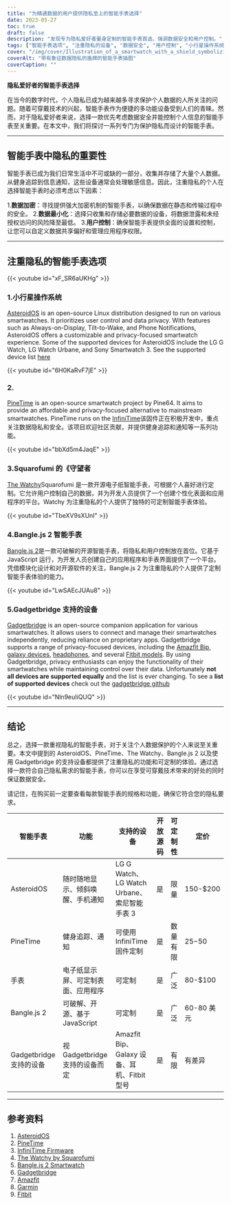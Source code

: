 ```yaml
---
title: "为精通数据的用户提供隐私至上的智能手表选择"
date: 2023-05-27
toc: true
draft: false
description: "发现专为隐私爱好者量身定制的智能手表首选，强调数据安全和用户控制。"
tags: ["智能手表选项", "注重隐私的设备", "数据安全", "用户控制", "小行星操作系统", "松树时间", "守望者", "开放式智能手表", "Bangle.js 2", "小工具桥", "可穿戴技术", "数据隐私", "可定制的体验", "个人数据保护", "开源智能手表", "健身追踪", "通知", "智能手表固件", "注重隐私的个人", "Gadgetbridge 支持的设备", "Amazfit Bip", "Garmin 手表", "Fitbit 型号", "Pinetime 智能手表", "Squarofumi 的《守望者", "开放式智能手表，作者：Pauls_3D_Things", "Bangle.js 2 智能手表", "Gadgetbridge 兼容性", "支持小行星操作系统的设备", "智能手表的隐私功能", "开源可穿戴技术", "数据隐私解决方案"]
cover: "/img/cover/Illustration_of_a_smartwatch_with_a_shield_symbolizing_data.png"
coverAlt: "带有象征数据隐私的盾牌的智能手表插图"
coverCaption: ""
---
```


**隐私爱好者的智能手表选择**

在当今的数字时代，个人隐私已成为越来越多寻求保护个人数据的人所关注的问题。随着可穿戴技术的兴起，智能手表作为便捷的多功能设备受到人们的青睐。然而，对于隐私爱好者来说，选择一款优先考虑数据安全并能控制个人信息的智能手表至关重要。在本文中，我们将探讨一系列专门为保护隐私而设计的智能手表。

______

## 智能手表中隐私的重要性

智能手表已成为我们日常生活中不可或缺的一部分，收集并存储了大量个人数据。从健身追踪到信息通知，这些设备通常会处理敏感信息。因此，注重隐私的个人在选择智能手表时必须考虑以下因素：

1.**数据加密**：寻找提供强大加密机制的智能手表，以确保数据在静态和传输过程中的安全。
2.**数据最小化**：选择只收集和存储必要数据的设备，将数据泄露和未经授权访问的风险降至最低。
3.**用户控制**：确保智能手表提供全面的设置和控制，让您可以自定义数据共享偏好和管理应用程序权限。

______

## 注重隐私的智能手表选项

{{< youtube id="xF_SR6aUKHg" >}}

### 1.小行星操作系统

[AsteroidOS](https://asteroidos.org/) is an open-source Linux distribution designed to run on various smartwatches. It prioritizes user control and data privacy. With features such as Always-on-Display, Tilt-to-Wake, and Phone Notifications, AsteroidOS offers a customizable and privacy-focused smartwatch experience. Some of the supported devices for AsteroidOS include the LG G Watch, LG Watch Urbane, and Sony Smartwatch 3. See the supported device list [here](https://asteroidos.org/watches/)

{{< youtube id="6H0KaRvF7jE" >}}

### 2.

[PineTime](https://www.pine64.org/pinetime/) is an open-source smartwatch project by Pine64. It aims to provide an affordable and privacy-focused alternative to mainstream smartwatches. PineTime runs on the [InfiniTime](https://github.com/JF002/InfiniTime)该固件正在积极开发中，重点关注数据隐私和安全。该项目欢迎社区贡献，并提供健身追踪和通知等一系列功能。

{{< youtube id="bbXd5m4JaqE" >}}


### 3.Squarofumi 的《守望者

[The Watchy](https://watchy.sqfmi.com/)Squarofumi 是一款开源电子纸智能手表，可根据个人喜好进行定制。它允许用户控制自己的数据，并为开发人员提供了一个创建个性化表面和应用程序的平台。Watchy 为注重隐私的个人提供了独特的可定制智能手表体验。

{{< youtube id="TbeXV9sXUnI" >}}

### 4.Bangle.js 2 智能手表

[Bangle.js 2](https://banglejs.com/)是一款可破解的开源智能手表，将隐私和用户控制放在首位。它基于 JavaScript 运行，为开发人员创建自己的应用程序和手表界面提供了一个平台。凭借模块化设计和对开源软件的关注，Bangle.js 2 为注重隐私的个人提供了定制智能手表体验的能力。

{{< youtube id="LwSAEcJUAu8" >}}

### 5.Gadgetbridge 支持的设备

[Gadgetbridge](https://gadgetbridge.org/) is an open-source companion application for various smartwatches. It allows users to connect and manage their smartwatches independently, reducing reliance on proprietary apps. Gadgetbridge supports a range of privacy-focused devices, including the [Amazfit Bip](https://amzn.to/3MWQpc3), [galaxy devices](https://codeberg.org/Freeyourgadget/Gadgetbridge/wiki/Galaxy-Buds), [headphones](https://codeberg.org/Freeyourgadget/Gadgetbridge/wiki/Sony-Headphones), and several [Fitbit models](https://codeberg.org/Freeyourgadget/Gadgetbridge/wiki/FitPro). By using Gadgetbridge, privacy enthusiasts can enjoy the functionality of their smartwatches while maintaining control over their data. Unfortunately **not all devices are supported equally** and the list is ever changing. To see a **list of supported devices** check out the [gadgetbridge github](https://github.com/Freeyourgadget/Gadgetbridge)

{{< youtube id="Nln9euIiQUQ" >}}

______

## 结论

总之，选择一款重视隐私的智能手表，对于关注个人数据保护的个人来说至关重要。本文中提到的 AsteroidOS、PineTime、The Watchy、Bangle.js 2 以及使用 Gadgetbridge 的支持设备都提供了注重隐私的功能和可定制的体验。通过选择一款符合自己隐私需求的智能手表，你可以在享受可穿戴技术带来的好处的同时保证数据安全。

请记住，在购买前一定要查看每款智能手表的规格和功能，确保它符合您的隐私要求。

| 智能手表 | 功能 | 支持的设备 | 开放源码 | 可定制性 | 定价
|---------------------|------------------------------------------------|------------------------------------|------------------------|---------------------|----------------|
| AsteroidOS | 随时随地显示、倾斜唤醒、手机通知 | LG G Watch、LG Watch Urbane、索尼智能手表 3 | 是 | 限量 | 150-$200 | | PineTime | 支持的设备 | 开放源码 | 可定制性 | 价格
| PineTime | 健身追踪、通知 | 可使用 InfiniTime 固件定制 | 是 | 数量有限 | $25-$50 | | PineTime 智能手表
| 手表 | 电子纸显示屏、可定制表面、应用程序 | 可定制 | 是 | 广泛 | 80-$100 | | 可定制
| Bangle.js 2 | 可破解、开源、基于 JavaScript | 可定制 | 是 | 广泛 | 60-80 美元
| Gadgetbridge 支持的设备 | 视 Gadgetbridge 支持的设备而定 | Amazfit Bip、Galaxy 设备、耳机、Fitbit 型号 | 是 | 有限 | 有差异 | 是 | 有限 | 有差异 | 是 | 有限 | 有差异 | 有差异

______

## 参考资料

1. [AsteroidOS](https://asteroidos.org/)
2. [PineTime](https://www.pine64.org/pinetime/)
3. [InfiniTime Firmware](https://github.com/JF002/InfiniTime)
4. [The Watchy by Squarofumi](https://watchy.sqfmi.com/)
5. [Bangle.js 2 Smartwatch](https://banglejs.com/)
6. [Gadgetbridge](https://gadgetbridge.org/)
7. [Amazfit](https://www.amazfit.com/)
8. [Garmin](https://www.garmin.com/)
9.  [Fitbit](https://www.fitbit.com/)
